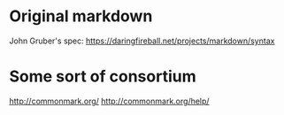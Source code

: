
# Original markdown
John Gruber's spec: https://daringfireball.net/projects/markdown/syntax

# Some sort of consortium
http://commonmark.org/
http://commonmark.org/help/
